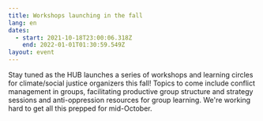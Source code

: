```yaml
---
title: Workshops launching in the fall
lang: en
dates:
  - start: 2021-10-18T23:00:06.318Z
    end: 2022-01-01T01:30:59.549Z
layout: event
---
```

Stay tuned as the HUB launches a series of workshops and learning circles for climate/social justice organizers this fall! Topics to come include conflict management in groups, facilitating productive group structure and strategy sessions and anti-oppression resources for group learning. We're working hard to get all this prepped for mid-October.
